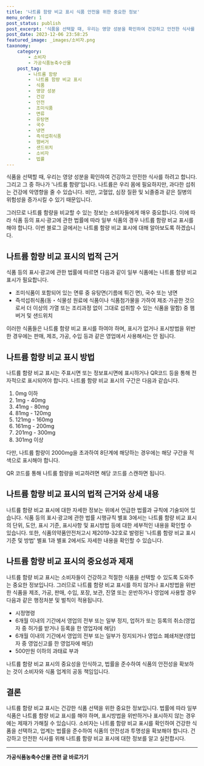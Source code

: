 ```yaml
---
title: '나트륨 함량 비교 표시 식품 안전을 위한 중요한 정보'
menu_order: 1
post_status: publish
post_excerpt: '식품을 선택할 때, 우리는 영양 성분을 확인하여 건강하고 안전한 식사를 하려고 합니다. 그리고 그 중 하나가  나트륨 함량 입니다. 나트륨은 우리 몸에 필요하지만, 과다한 섭취는 건강에 악영향을 줄 수 있습니다. 비만, 고혈압, 심장 질환 및 뇌졸중과 같은 질병의 위험성을 증가시킬 수 있기 때문입니다.'
post_date: 2023-12-06 23:58:25
featured_image: _images/소비자.png
taxonomy:
    category:
        - 소비자
        - 가공식품농축수산물
    post_tag:
        - 나트륨 함량
        -  나트륨 함량 비교 표시
        -  식품
        -  영양 성분
        -  건강
        -  안전
        -  조미식품
        -  면류
        -  유탕면
        -  국수
        -  냉면
        -  즉석섭취식품
        -  햄버거
        -  샌드위치
        -  소비자
        -  법률
---
```



식품을 선택할 때, 우리는 영양 성분을 확인하여 건강하고 안전한 식사를 하려고 합니다. 그리고 그 중 하나가 '나트륨 함량'입니다. 나트륨은 우리 몸에 필요하지만, 과다한 섭취는 건강에 악영향을 줄 수 있습니다. 비만, 고혈압, 심장 질환 및 뇌졸중과 같은 질병의 위험성을 증가시킬 수 있기 때문입니다.

그러므로 나트륨 함량을 비교할 수 있는 정보는 소비자들에게 매우 중요합니다. 이에 따라 식품 등의 표시·광고에 관한 법률에 따라 일부 식품의 경우 나트륨 함량 비교 표시를 해야 합니다. 이번 블로그 글에서는 나트륨 함량 비교 표시에 대해 알아보도록 하겠습니다.

## 나트륨 함량 비교 표시의 법적 근거

식품 등의 표시·광고에 관한 법률에 따르면 다음과 같이 일부 식품에는 나트륨 함량 비교 표시가 필요합니다.

- 조미식품이 포함되어 있는 면류 중 유탕면(기름에 튀긴 면), 국수 또는 냉면
- 즉석섭취식품(동・식물성 원료에 식품이나 식품첨가물을 가하여 제조·가공한 것으로서 더 이상의 가열 또는 조리과정 없이 그대로 섭취할 수 있는 식품을 말함) 중 햄버거 및 샌드위치

이러한 식품들은 나트륨 함량 비교 표시를 하여야 하며, 표시가 없거나 표시방법을 위반한 경우에는 판매, 제조, 가공, 수입 등과 같은 영업에서 사용해서는 안 됩니다.

## 나트륨 함량 비교 표시 방법

나트륨 함량 비교 표시는 주표시면 또는 정보표시면에 표시하거나 QR코드 등을 통해 전자적으로 표시되어야 합니다. 나트륨 함량 비교 표시의 구간은 다음과 같습니다.

1. 0mg 이하
2. 1mg - 40mg
3. 41mg - 80mg
4. 81mg - 120mg
5. 121mg - 160mg
6. 161mg - 200mg
7. 201mg - 300mg
8. 301mg 이상

다만, 나트륨 함량이 2000mg을 초과하여 8단계에 해당하는 경우에는 해당 구간을 적색으로 표시해야 합니다.

QR 코드를 통해 나트륨 함량을 비교하려면 해당 코드를 스캔하면 됩니다.

## 나트륨 함량 비교 표시의 법적 근거와 상세 내용

나트륨 함량 비교 표시에 대한 자세한 정보는 위에서 언급한 법률과 규칙에 기술되어 있습니다. 식품 등의 표시·광고에 관한 법률 시행규칙 별표 3에서는 나트륨 함량 비교 표시의 단위, 도안, 표시 기준, 표시사항 및 표시방법 등에 대한 세부적인 내용을 확인할 수 있습니다. 또한, 식품의약품안전처고시 제2019-32호로 발령된 '나트륨 함량 비교 표시 기준 및 방법' 별표 1과 별표 2에서도 자세한 내용을 확인할 수 있습니다.

## 나트륨 함량 비교 표시의 중요성과 제재

나트륨 함량 비교 표시는 소비자들이 건강하고 적절한 식품을 선택할 수 있도록 도와주는 중요한 정보입니다. 그러므로 나트륨 함량 비교 표시를 하지 않거나 표시방법을 위반한 식품을 제조, 가공, 판매, 수입, 포장, 보관, 진열 또는 운반하거나 영업에 사용할 경우 다음과 같은 행정처분 및 벌칙이 적용됩니다.

- 시정명령
- 6개월 이내의 기간에서 영업의 전부 또는 일부 정지, 업허가 또는 등록의 취소(영업자 중 허가를 받거나 등록을 한 영업자에 해당)
- 6개월 이내의 기간에서 영업의 전부 또는 일부가 정지되거나 영업소 폐쇄처분(영업자 중 영업신고를 한 영업자에 해당)
- 500만원 이하의 과태료 부과

나트륨 함량 비교 표시의 중요성을 인식하고, 법률을 준수하여 식품의 안전성을 확보하는 것이 소비자와 식품 업계의 공동 책임입니다.

## 결론

나트륨 함량 비교 표시는 건강한 식품 선택을 위한 중요한 정보입니다. 법률에 따라 일부 식품은 나트륨 함량 비교 표시를 해야 하며, 표시방법을 위반하거나 표시하지 않는 경우에는 제재가 가해질 수 있습니다. 소비자는 나트륨 함량 비교 표시를 확인하여 건강한 식품을 선택하고, 업계는 법률을 준수하여 식품의 안전성과 투명성을 확보해야 합니다. 건강하고 안전한 식사를 위해 나트륨 함량 비교 표시에 대한 정보를 알고 실천합시다.
<!-- wp:separator -->
<hr class="wp-block-separator has-alpha-channel-opacity"/>
<!-- /wp:separator -->

<!-- wp:group {"backgroundColor":"base","layout":{"type":"constrained"}} -->
<div class="wp-block-group has-base-background-color has-background"><!-- wp:paragraph {"align":"center","fontSize":"medium"} -->
<p class="has-text-align-center has-large-font-size"><strong>가공식품농축수산물 관련 글 바로가기</strong></p>
<!-- /wp:paragraph -->


<!-- wp:latest-posts
{"categories":[{"id":30712,"count":19,"description":"","link":"https://uknowlaw.com/category/%ea%b0%80%ea%b3%b5%ec%8b%9d%ed%92%88%eb%86%8d%ec%b6%95%ec%88%98%ec%82%b0%eb%ac%bc/","name":"가공식품농축수산물","slug":"가공식품농축수산물","taxonomy":"category","parent":0,"meta":[],"_links":{"self":[{"href":"https://uknowlaw.com/wp-json/wp/v2/categories/30712"}],"collection":[{"href":"https://uknowlaw.com/wp-json/wp/v2/categories"}],"about":[{"href":"https://uknowlaw.com/wp-json/wp/v2/taxonomies/category"}],"wp:post_type":[{"href":"https://uknowlaw.com/wp-json/wp/v2/posts?categories=30712"}],"curies":[{"name":"wp","href":"https://api.w.org/{rel}","templated":true}]}}],"postsToShow":100,"excerptLength":28,"postLayout":"grid","columns":2,"featuredImageAlign":"left","featuredImageSizeSlug":"large","fontSize":"small"} /--></div>
<!-- /wp:group -->